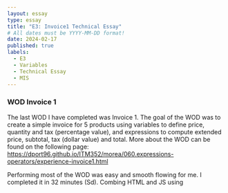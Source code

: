 ```yaml
---
layout: essay
type: essay
title: "E3: Invoice1 Technical Essay"
# All dates must be YYYY-MM-DD format!
date: 2024-02-17
published: true
labels:
  - E3
  - Variables
  - Technical Essay
  - MIS 
---
```

### WOD Invoice 1

The last WOD I have completed was Invoice 1. The goal of the WOD was to create a simple invoice for 5 products using variables to define price, quantity and tax (percentage value), and expressions to compute extended price, subtotal, tax (dollar value) and total. More about the WOD can be found on the following page: https://dport96.github.io/ITM352/morea/060.expressions-operators/experience-invoice1.html

Performing most of the WOD was easy and smooth flowing for me. I completed it in 32 minutes (Sd). Combing HTML and JS using <script> tags was straight forward at this part of the class, as well as defining variables and executing expressions. The part which slowed me down, was representing price figure within text. We had to include a $ in front, and as the price value was entered as a variable through ${} I got a bit confused. Also the use of the .toFixed() method slowed me down, when figures had to be defined to two decimal places.

To prepare I reviewed the W3 school’s tutorial to review how to create and modify an HTML table. This helped me be on top of things when time came to record the WOD. One thing that we did different is in the smartphone variables lab we outputted variables through document.write(), wheras in this lab I used the ${} placeholder for the same purpose.

To be better prepared (in terms of doing the WOD faster) I could have practiced more before recording, since this recording went a bit longer than usual. Other than that, I feel that I was well prepared. In future WODs I might try this approach of practicing more prior to recording.
